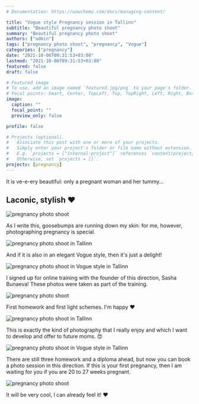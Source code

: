 ```yaml
---
# Documentation: https://wowchemy.com/docs/managing-content/

title: "Vogue style Pregnancy session in Tallinn"
subtitle: "Beautiful pregnancy photo shoot"
summary: "Beautiful pregnancy photo shoot"
authors: ["admin"]
tags: ["pregnancy photo shoot", "pregnancy", "Vogue"]
categories: ["pregnancy"]
date: "2021-10-06T09:31:53+03:00"
lastmod: "2021-10-06T09:31:53+03:00"
featured: false
draft: false

# Featured image
# To use, add an image named `featured.jpg/png` to your page's folder.
# Focal points: Smart, Center, TopLeft, Top, TopRight, Left, Right, BottomLeft, Bottom, BottomRight.
image:
  caption: ""
  focal_point: ""
  preview_only: false

profile: false

# Projects (optional).
#   Associate this post with one or more of your projects.
#   Simply enter your project's folder or file name without extension.
#   E.g. `projects = ["internal-project"]` references `content/project/deep-learning/index.md`.
#   Otherwise, set `projects = []`.
projects: [pregnancy]
---
```

It is ve-e-ery beautiful: only a pregnant woman and her tummy...

## Laconic, stylish ❤️

![pregnancy photo shoot](./pregnancy-photosession-in-Vogue-style-1.jpg)

As I write this, goosebumps are running down my skin: for me, however, photographing pregnancy is special.

![pregnancy photo shoot in Tallinn](./pregnancy-photosession-in-Vogue-style-2.jpg)

And if it is also in an elegant Vogue style, then it's just a delight!

![pregnancy photo shoot in Vogue style in Tallinn](./pregnancy-photosession-in-Vogue-style-3.jpg)

I signed up for online training with the founder of this direction, Sasha Bunaeva! These photos were taken as part of the training.

![pregnancy photo shoot](./pregnancy-photosession-in-Vogue-style-4.jpg)

First homework and first light schemes. I'm happy ❤️

![pregnancy photo shoot in Tallinn](./pregnancy-photosession-in-Vogue-style-5.jpg)

This is exactly the kind of photography that I really enjoy and which I want to develop and offer to future moms. 😍

![pregnancy photo shoot in Vogue style in Tallinn](./pregnancy-photosession-in-Vogue-style-6.jpg)

There are still three homework and a diploma ahead, but now you can book a photo session in this direction. If this is your first pregnancy, then I am waiting for you if you are 20 to 27 weeks pregnant.

![pregnancy photo shoot](./pregnancy-photosession-in-Vogue-style-7.jpg)

It will be very cool, I can already feel it! ❤